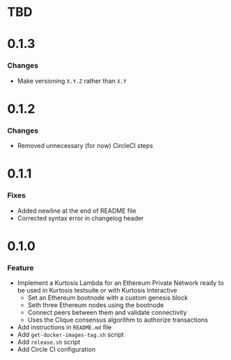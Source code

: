 # TBD

# 0.1.3
### Changes
* Make versioning `X.Y.Z` rather than `X.Y`

# 0.1.2
### Changes
* Removed unnecessary (for now) CircleCI steps

# 0.1.1
### Fixes
* Added newline at the end of README file
* Corrected syntax error in changelog header

# 0.1.0
### Feature
* Implement a Kurtosis Lambda for an Ethereum Private Network ready to be used in Kurtosis testsuite or with Kurtosis Interactive
    * Set an Ethereum bootnode with a custom genesis block
    * Seth three Ethereum nodes using the bootnode
    * Connect peers between them and validate connectivity
    * Uses the Clique consensus algorithm to authorize transactions
* Add instructions in `README.md` file
* Add `get-docker-images-tag.sh` script
* Add `release.sh` script
* Add Circle CI configuration

